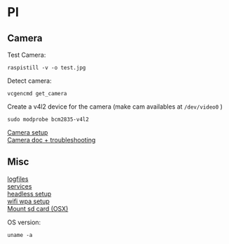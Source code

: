 # PI

## Camera

Test Camera:
```terminal
raspistill -v -o test.jpg
``` 

Detect camera:
```terminal
vcgencmd get_camera
```

Create a v4l2 device for the camera (make cam availables at `/dev/video0` )
```terminal
sudo modprobe bcm2835-v4l2
```

[Camera setup](https://www.raspberrypi.org/documentation/configuration/camera.md)  
[Camera doc + troubleshooting](https://www.raspberrypi.org/documentation/raspbian/applications/camera.md)


## Misc

[logfiles](https://support.rackspace.com/how-to/linux-log-files/)  
[services](https://www.digitalocean.com/community/tutorials/how-to-use-ps-kill-and-nice-to-manage-processes-in-linux)  
[headless setup](https://howtoraspberrypi.com/how-to-raspberry-pi-headless-setup/)  
[wifi wpa setup](https://www.raspberrypi-spy.co.uk/2017/04/manually-setting-up-pi-wifi-using-wpa_supplicant-conf/)  
[Mount sd card (OSX)](https://blog.gbaman.info/?p=328)  

OS version:
```terminal
uname -a
```
